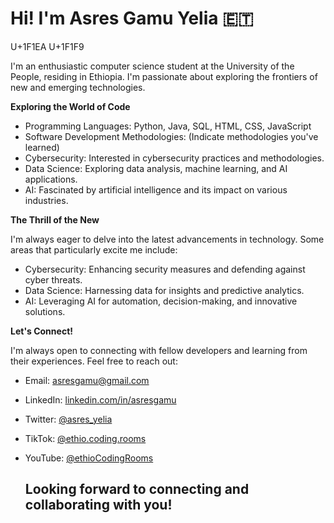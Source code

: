 # Hi! I'm **Asres Gamu Yelia** 🇪🇹 
U+1F1EA
U+1F1F9

I'm an enthusiastic computer science student at the University of the People, residing in Ethiopia. I'm passionate about exploring the frontiers of new and emerging technologies.

**Exploring the World of Code**

- Programming Languages: Python, Java, SQL, HTML, CSS, JavaScript
- Software Development Methodologies: (Indicate methodologies you've learned)
- Cybersecurity: Interested in cybersecurity practices and methodologies.
- Data Science: Exploring data analysis, machine learning, and AI applications.
- AI: Fascinated by artificial intelligence and its impact on various industries.

**The Thrill of the New**

I'm always eager to delve into the latest advancements in technology. Some areas that particularly excite me include:

- Cybersecurity: Enhancing security measures and defending against cyber threats.
- Data Science: Harnessing data for insights and predictive analytics.
- AI: Leveraging AI for automation, decision-making, and innovative solutions.

**Let's Connect!**

I'm always open to connecting with fellow developers and learning from their experiences. Feel free to reach out:

- Email: asresgamu@gmail.com
- LinkedIn: [linkedin.com/in/asresgamu](https://www.linkedin.com/in/asresgamu)
- Twitter: [@asres_yelia](https://twitter.com/asres_yelia)
- TikTok: [@ethio.coding.rooms](https://www.tiktok.com/@ethio.coding.rooms)
- YouTube: [@ethioCodingRooms](https://www.youtube.com/@ethioCodingRooms)

  ## Looking forward to connecting and collaborating with you!



